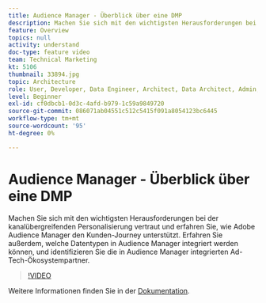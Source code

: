```yaml
---
title: Audience Manager - Überblick über eine DMP
description: Machen Sie sich mit den wichtigsten Herausforderungen bei der kanalübergreifenden Personalisierung vertraut und erfahren Sie, wie Adobe Audience Manager den Kunden-Journey unterstützt. Erfahren Sie außerdem, welche Datentypen in Audience Manager integriert werden können, und identifizieren Sie die in Audience Manager integrierten Ad-Tech-Ökosystempartner.
feature: Overview
topics: null
activity: understand
doc-type: feature video
team: Technical Marketing
kt: 5106
thumbnail: 33894.jpg
topic: Architecture
role: User, Developer, Data Engineer, Architect, Data Architect, Admin, Leader
level: Beginner
exl-id: cf0dbcb1-0d3c-4afd-b979-1c59a9849720
source-git-commit: 086071ab04551c512c5415f091a8054123bc6445
workflow-type: tm+mt
source-wordcount: '95'
ht-degree: 0%

---
```


# Audience Manager - Überblick über eine DMP

Machen Sie sich mit den wichtigsten Herausforderungen bei der kanalübergreifenden Personalisierung vertraut und erfahren Sie, wie Adobe Audience Manager den Kunden-Journey unterstützt. Erfahren Sie außerdem, welche Datentypen in Audience Manager integriert werden können, und identifizieren Sie die in Audience Manager integrierten Ad-Tech-Ökosystempartner.

>[!VIDEO](https://video.tv.adobe.com/v/33894/?quality=12)

Weitere Informationen finden Sie in der [Dokumentation](https://experienceleague.adobe.com/docs/audience-manager/user-guide/overview/aam-overview.html).
